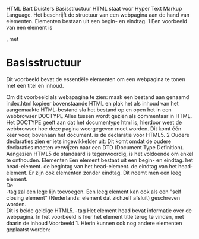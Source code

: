 HTML Bart Duisters Basisstructuur HTML staat voor Hyper Text Markup Language. Het beschrijft de structuur van een webpagina aan de hand van elementen. Elementen bestaan uit een begin- en eindtag. 1 Een voorbeeld van een element is 

<title>Voorbeeld 1</title>, met <title>als begintag en </ title> als eindtag. Voorbeeld 1 is de inhoud van het element. <!DOCTYPE html> <html> <head> <title>Voorbeeld 1</title>

# Basisstructuur

Dit voorbeeld bevat de essentiële elementen om een webpagina te tonen met een titel en inhoud.

Om dit voorbeeld als webapagina te zien: maak een bestand aan genaamd index.html kopieer bovenstaande HTML en plak het als inhoud van het aangemaakte HTML-bestand sla het bestand op en open het in een webbrowser DOCTYPE Alles tussen wordt gezien als commentaar in HTML. Het DOCTYPE geeft aan dat het documentype html is, hierdoor weet de webbrowser hoe deze pagina weergegeven moet worden. Dit komt één keer voor, bovenaan het document. is de declaratie voor HTML5\. 2 Oudere declaraties zien er iets ingewikkelder uit: Dit komt omdat de oudere declaraties moeten verwijzen naar een DTD (Document Type Definition). Aangezien HTML5 de standaard is tegenwoordig, is het voldoende om enkel te onthouden. Elementen Een element bestaat uit een begin- en eindtag. <title>Voorbeeld 1</title> het head-element. de begintag van het head-element. de eindtag van het head-element. Er zijn ook elementen zonder eindtag. Dit noemt men een leeg element.  
De  
-tag zal een lege lijn toevoegen. Een leeg element kan ook als een "self closing element" (Nederlands: element dat zichzelf afsluit) geschreven worden.  
Dit is beide geldige HTML5\. -tag <title>Voorbeeld 1</title> Het element head bevat informatie over de webpagina. In het voorbeeld is hier het element title terug te vinden, met daarin de inhoud Voorbeeld 1\. Hierin kunnen ook nog andere elementen geplaatst worden: <style>-tags om te verwijzen naar CSS-bestanden, om de stijling van de website anders te maken (bijvoorbeeld een roze achtergrond i.p.v. een witte). Dit komt terug in het onderdeel CSS binnen deze module. <script>-tags om te verwijzen naar JavaScript-bestanden. Dit komt in de module JavaScript terug. <meta>-tags om extra informatie over de webpagina te geven. Enkele voorbeelden van <meta>-tags: <!-- ... --> <head> <meta charset="UTF-8" /> <meta name="viewport" content="width=device-width, initial-scale=1.0" /> </head> <!-- ... --> De charset duidt aan welke character encoding gebruikt wordt. UTF-8 is een van de meestgebruikte karaktersets. De viewport bepaalt hoe de inhoud getoond moet worden, het gebruikte voorbeeld is om de inhoud 3 De viewport bepaalt hoe de inhoud getoond moet worden, het gebruikte voorbeeld is om de inhoud duidelijk te tonen op mobiele toestellen. Hoofdingen Om verschillende groottes van titels te tonen, kan er gebruik gemaakt worden van <h1> t.e.m. <h6>. <h1>Hoofding 1</h1> <h2>Hoofding 2</h2> <h3>Hoofding 3</h3> <h4>Hoofding 4</h4> <h5>Hoofding 5</h5> <h6>Hoofding 6</h6> Paragrafen Een paragraaf toont aan dat alle tekst binnen de begin- en eindtag van de paragraaf, bij elkaar hoort. Deze twee regels lijken hetzelfde in de browser, toch is er een verschil! <p>Deze twee regels lijken hetzelfde in de browser, toch is er een verschil!</p> De tweede regel omschrijft voor de browser dat hetgeen getoond wordt, in de context van een paragraaf is. De eerste regel toont gewoon een regel tekst. De browser heeft geen informatie over wat de tekst voorstelt. Links Via links, hyperlinks, kan verwezen worden naar andere elementen of volledige andere pagina's. <a href="https://9gag.com/gag/a9W9WyL">Dit is de getoonde tekst.</a> Merk op dat een link die nog niet bezocht is, blauw is. En zodra de link bezocht is, wordt deze paars. Dit wordt automatisch afgehandeld. Afbeeldingen <img src="https://img-9gag-fun.9cache.com/photo/a9W9WyL_700bwp.webp" alt="Een meme van iemand" /> 4 De <img>-tag is een leeg element. In het voorbeeld wordt geopteerd voor de self closing variant. src geeft de source (Nederlands: bron) aan waar de afbeelding gevonden kan worden. alt geeft de alternatieve tekst aan die getoond moet worden indien de afbeelding te traag wordt ingeladen. Attributen Elementen kunnen attributen bevatten. In de bovenstaande voorbeelden is dit terug te vinden bij: <meta charset="UTF-8" /> <!-- charset is een attribuut met als waarde "UTF-8" --> <meta name="viewport" content="width=device-width, initial-scale=1.0" /> <!-- name is een attribuut met als waarde "viewport" --> <!-- content is een attribuut met als waarde "width=device-width, initial-scale=1.0" --> <a href="https://9gag.com/gag/a9W9WyL">Dit is de getoonde tekst.</a> <!-- href is een attribuut met als waarde de locatie van de website --> <img src="https://img-9gag-fun.9cache.com/photo/a9W9WyL_700bwp.webp" alt="Een meme van iemand" /> <!-- src is een attribuut met als waarde de afbeelding die getoond moet worden --> <!-- alt is een attribuut met als waarde de tekst die getoond moet worden --> Lijsten Er zijn twee soorten lijsten: Lijsten met ordering (Engels: ordered list) Lijsten zonder ordering (Engels: unordered list) Ordered List, <ol>-element wordt gebruikt om een lijst met nummers te tonen. Unordered List, <ul>-element wordt gebruikt om een lijst zonder nummers te tonen. In beide gevallen kan een item toegevoegd worden, een List Item: <li>. <h1>Cursisten</h1> <ul> <li>Kwik</li> <li>Kwek</li> <li>Kwak</li> </ul> <h1>Cursisten</h1> <ol> <li>Kwik</li> <li>Kwek</li> <li>Kwak</li> </ol> Tabellen Een tabel is een samenstelling uit verschillende elementen. <table>: tussen de begin- en eindtag van het table-element, staan de andere element. <tr>: table row, dit geeft aan dat het om één rij van de tabel gaat. <th>: table header, dit geeft aan dat het om een hoofdingelement gaat. <td>: table data, dit geeft aan dat het om een gewone cel in de tabel gaat. De elementen <th> en <td> zijn beide één cel in de tabel. Maar het <th>-element zal de inhoud vetgedrukt maken en centreren. Het <td>-element zal de inhoud links centreren. De randen van de tabel kunnen zichtbaar gemaakt worden met CSS, dit wordt later bekeken. 5 <table> <tr> <th>Voornaam</th> <th>Achternaam</th> <th>Leeftijd</th> </tr> <tr> <td>Bart</td> <td>Duisters</td> <td>29</td> </tr> <tr> <td>Mark</td> <td>Duisters</td> <td>29</td> </tr> </table> <table> <tr> <th colspan="2">Naam</th> <th>Leeftijd</th> </tr> <tr> <td>Bart</td> <td rowspan="2">Duisters</td> <td>29</td> </tr> <tr> <td>Mark</td> <td>29</td> </tr> </table> De attributen 'colspan' en 'rowspan', geven aan hoeveel kolommen en rijen gebruikt zullen worden door de data. 6</style>